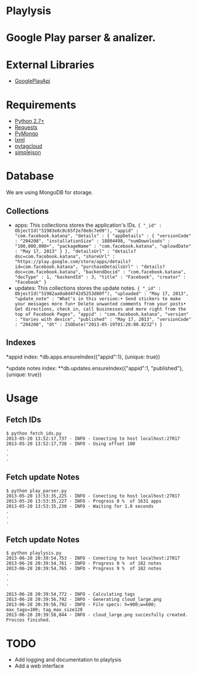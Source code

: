 # Playlysis
# Google Play parser & analizer.

# External Libraries
* [GooglePlayApi](https://github.com/egirault/googleplay-api)

# Requirements
* [Python 2.7+](http://www.python.org)
* [Requests](https://github.com/kennethreitz/requests)
* [PyMongo](https://github.com/mongodb/mongo-python-driver)
* [lxml](https://github.com/lxml/lxml/)
* [pytagcloud](https://github.com/atizo/PyTagCloud)
* [simplejson](https://github.com/simplejson/simplejson)

# Database
We are using MongoDB for storage.
## Collections
* apps: This collections stores the application's IDs.
		```
		{
			"_id" : ObjectId("51983e8c8c65f2e78e8c7e09"),
			"appid" : "com.facebook.katana",
			"details" : {
				"appDetails" : {
					"versionCode" : "204208",
					"installationSize" : 18804498,
					"numDownloads" : "100,000,000+",
					"packageName" : "com.facebook.katana",
					"uploadDate" : "May 17, 2013"
				}
			},
			"detailsUrl" : "details?doc=com.facebook.katana",
			"shareUrl" : "https://play.google.com/store/apps/details?id=com.facebook.katana",
			"purchaseDetailsUrl" : "details?doc=com.facebook.katana",
			"backendDocid" : "com.facebook.katana",
			"docType" : 1,
			"backendId" : 3,
			"title" : "Facebook",
			"creator" : "Facebook"
		}
		```
* updates: This collections stores the update notes.
		```
			{
				"_id" : ObjectId("51982aa0a8d4f42d5253d80f"),
				"uploaded" : "May 17, 2013",
				"update_note" : "What's in this version:• Send stickers to make your messages more fun• Delete unwanted comments from your posts• Get directions, check in, call businesses and more right from the top of Facebook Pages",
				"appid" : "com.facebook.katana",
				"version" : "Varies with device",
				"published" : "May 17, 2013",
				"versionCode" : "204208",
				"dt" : ISODate("2013-05-19T01:28:00.823Z")
			}
		```

## Indexes
*appid index:
*db.apps.ensureIndex({"appid":1}, {unique: true})

*update notes index:
**db.updates.ensureIndex({"appid":1, "published"}, {unique: true})



# Usage
## Fetch IDs
	$ python fetch_ids.py
	2013-05-20 13:52:17,737 - INFO - Conecting to host localhost:27017
	2013-05-20 13:52:17,738 - INFO - Using offset 100
	.
	.
	.

## Fetch update Notes
	$ python play_parser.py
	2013-05-20 13:53:35,225 - INFO - Conecting to host localhost:27017
	2013-05-20 13:53:35,227 - INFO - Progress 0 %  of 1631 apps
	2013-05-20 13:53:35,230 - INFO - Waiting for 1.0 seconds
	.
	.
	.

## Fetch update Notes
	$ python playlysis.py
	2013-06-28 20:39:54,753 - INFO - Conecting to host localhost:27017
	2013-06-28 20:39:54,761 - INFO - Progress 0 %  of 182 notes
	2013-06-28 20:39:54,765 - INFO - Progress 9 %  of 182 notes
	.
	.
	.

	2013-06-28 20:39:54,772 - INFO - Calculating tags
	2013-06-28 20:39:56,792 - INFO - Generating cloud_large.png
	2013-06-28 20:39:56,792 - INFO - File specs: h=900;w=600; max_tags=100; tag_max_size120
	2013-06-28 20:39:58,044 - INFO - cloud_large.png succesfully created. Procces finished.

# TODO 
* Add logging and documentation to playlysis
* Add a web interface
